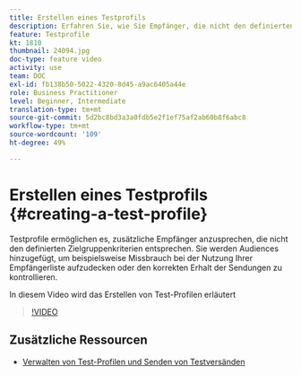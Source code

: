 ```yaml
---
title: Erstellen eines Testprofils
description: Erfahren Sie, wie Sie Empfänger, die nicht den definierten Targeting-Kriterien entsprechen, zur Zielgruppe von betrügerischen Verwendungen Ihrer Empfänger-Datenbank oder zur Sicherstellung dessen, dass die E-Mails in die Postfächer gelangen, verwenden.
feature: Testprofile
kt: 1810
thumbnail: 24094.jpg
doc-type: feature video
activity: use
team: DOC
exl-id: fb138b50-5022-4320-8d45-a9ac6405a44e
role: Business Practitioner
level: Beginner, Intermediate
translation-type: tm+mt
source-git-commit: 5d2bc8bd3a3a0fdb5e2f1ef75af2ab60b8f6abc8
workflow-type: tm+mt
source-wordcount: '109'
ht-degree: 49%

---
```


# Erstellen eines Testprofils {#creating-a-test-profile}

Testprofile ermöglichen es, zusätzliche Empfänger anzusprechen, die nicht den definierten Zielgruppenkriterien entsprechen. Sie werden Audiences hinzugefügt, um beispielsweise Missbrauch bei der Nutzung Ihrer Empfängerliste aufzudecken oder den korrekten Erhalt der Sendungen zu kontrollieren.

In diesem Video wird das Erstellen von Test-Profilen erläutert

>[!VIDEO](https://video.tv.adobe.com/v/24094?quality=12)

## Zusätzliche Ressourcen

* [Verwalten von Test-Profilen und Senden von Testversänden](https://docs.adobe.com/content/help/en/campaign-standard/using/testing-and-sending/preparing-and-testing-messages/managing-test-profiles-and-sending-proofs.html)
